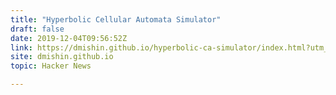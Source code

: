 ```yaml
---
title: "Hyperbolic Cellular Automata Simulator"
draft: false
date: 2019-12-04T09:56:52Z
link: https://dmishin.github.io/hyperbolic-ca-simulator/index.html?utm_medium=RSS&utm_source=hune
site: dmishin.github.io
topic: Hacker News  

---
```

